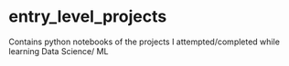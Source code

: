 # entry_level_projects
Contains python notebooks of the projects I attempted/completed while learning Data Science/ ML
